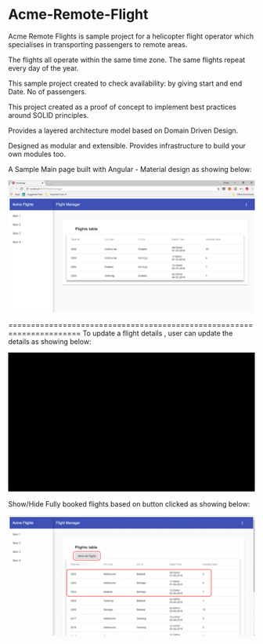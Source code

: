 # Acme-Remote-Flight
Acme Remote Flights is sample project for a helicopter flight operator which specialises in transporting passengers to remote areas.

The flights all operate within the same time zone. The same flights repeat every day of the year.

This sample project created to check availability: by giving start and end Date. No of passengers.

This project created as a proof of concept to implement best practices around SOLID principles.

Provides a layered architecture model based on Domain Driven Design.

Designed as modular and extensible. Provides infrastructure to build your own modules too.

A Sample Main page built with Angular - Material design as showing below:

![alt test](https://github.com/TamerDotnet/Acme-Remote-Flight/blob/master/Acme_ClientApp.png)

======================================================================
To update a flight details , user can update the details as showing below:

![alt test](https://github.com/TamerDotnet/Acme-Remote-Flight/blob/master/FlightDetails.gif)

Show/Hide Fully booked flights based on button clicked as showing below:

![alt test](https://github.com/TamerDotnet/Acme-Remote-Flight/blob/master/ShowAvailableFlights.gif)
 
